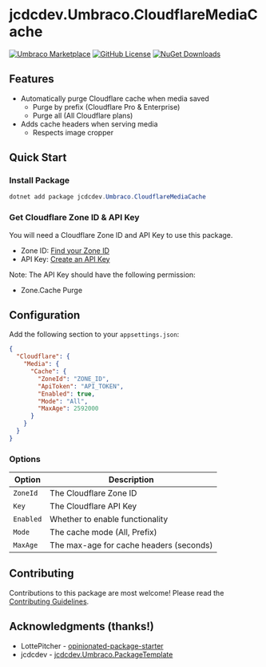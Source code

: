 # jcdcdev.Umbraco.CloudflareMediaCache

[![Umbraco Marketplace](https://img.shields.io/badge/Umbraco-Marketplace-%233544B1?style=flat&logo=umbraco)](https://marketplace.umbraco.com/package/jcdcdev.umbraco.cloudflaremediacache)
[![GitHub License](https://img.shields.io/github/license/jcdcdev/jcdcdev.Umbraco.CloudflareMediaCache?color=8AB803&label=License&logo=github)](https://github.com/jcdcdev/jcdcdev.Umbraco.CloudflareMediaCache/blob/main/LICENSE)
[![NuGet Downloads](https://img.shields.io/nuget/dt/jcdcdev.Umbraco.CloudflareMediaCache?color=cc9900&label=Downloads&logo=nuget)](https://www.nuget.org/packages/jcdcdev.Umbraco.CloudflareMediaCache/)

## Features

- Automatically purge Cloudflare cache when media saved
    - Purge by prefix (Cloudflare Pro & Enterprise)
    - Purge all (All Cloudflare plans)
- Adds cache headers when serving media
    - Respects image cropper

## Quick Start

### Install Package

```csharp
dotnet add package jcdcdev.Umbraco.CloudflareMediaCache
```

### Get Cloudflare Zone ID & API Key

You will need a Cloudflare Zone ID and API Key to use this package.

- Zone ID: [Find your Zone ID](https://developers.cloudflare.com/fundamentals/setup/find-account-and-zone-ids/)
- API Key: [Create an API Key](https://developers.cloudflare.com/api/tokens/create)

Note: The API Key should have the following permission:
- Zone.Cache Purge

## Configuration

Add the following section to your `appsettings.json`:

```json
{
  "Cloudflare": {
    "Media": {
      "Cache": {
        "ZoneId": "ZONE_ID",
        "ApiToken": "API_TOKEN",
        "Enabled": true,
        "Mode": "All",
        "MaxAge": 2592000
      }
    }
  }
}
```
### Options

| Option    | Description                              |
| --------- | ---------------------------------------- |
| `ZoneId`  | The Cloudflare Zone ID                   |
| `Key`     | The Cloudflare API Key                   |
| `Enabled` | Whether to enable functionality          |
| `Mode`    | The cache mode (All, Prefix)             |
| `MaxAge`  | The max-age for cache headers  (seconds) |

## Contributing

Contributions to this package are most welcome! Please read the [Contributing Guidelines](https://github.com/jcdcdev/jcdcdev.Umbraco.CloudflareMediaCache/blob/main/.github/CONTRIBUTING.md).

## Acknowledgments (thanks!)

- LottePitcher - [opinionated-package-starter](https://github.com/LottePitcher/opinionated-package-starter)
- jcdcdev - [jcdcdev.Umbraco.PackageTemplate](https://github.com/jcdcdev/jcdcdev.Umbraco.PackageTemplate)
